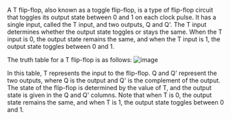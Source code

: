A T flip-flop, also known as a toggle flip-flop, is a type of flip-flop circuit that toggles its output state between 0 and 1 on each clock pulse. It has a single input, called the T input, and two outputs, Q and Q'. The T input determines whether the output state toggles or stays the same. When the T input is 0, the output state remains the same, and when the T input is 1, the output state toggles between 0 and 1.

The truth table for a T flip-flop is as follows:
![image](https://user-images.githubusercontent.com/71482618/222880232-681646b1-fef1-45bc-8953-2a6f4a310ff8.png)



In this table, T represents the input to the flip-flop. Q and Q' represent the two outputs, where Q is the output and Q' is the complement of the output. The state of the flip-flop is determined by the value of T, and the output state is given in the Q and Q' columns. Note that when T is 0, the output state remains the same, and when T is 1, the output state toggles between 0 and 1.
